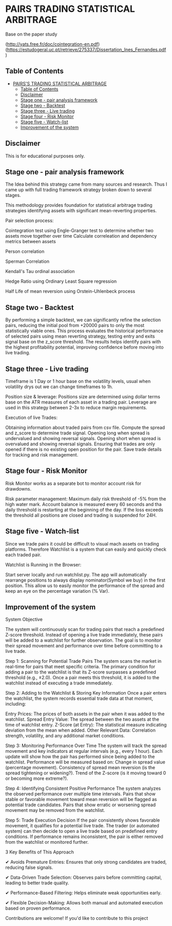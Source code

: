 # PAIRS TRADING STATISTICAL ARBITRAGE

Base on the paper study

(http://yats.free.fr/doc/cointegration-en.pdf)
(https://estudogeral.uc.pt/retrieve/275337/Dissertation_Ines_Fernandes.pdf)

## Table of Contents

- [PAIRS'S TRADING STATISTICAL ARBITRAGE](#pairss-trading-statistical-arbitrage)
  - [Table of Contents](#table-of-contents)
  - [Disclaimer](#disclaimer)
  - [Stage one - pair analysis framework](#stage-one---pair-analysis-framework)
  - [Stage two -  Backtest](#stage-two----backtest)
  - [Stage three - Live trading](#stage-three---live-trading)
  - [Stage four - Risk Monitor](#stage-four---risk-monitor)
  - [Stage five - Watch-list](#stage-five---watch-list)
  - [Improvement of the system](#improvement-of-the-system)

## Disclaimer

This is for educational purposes only.

## Stage one - pair analysis framework

The Idea behind this strategy came from many sources and research.
Thus I came up with full trading framework strategy broken down to several stages.

This methodology provides foundation for statistical arbitrage trading strategies identifying assets with significant mean-reverting properties.

Pair selection process:

Cointegration test using Engle-Granger test to determine whether two assets move together over time
Calculate correleation and dependency metrics between assets

  Person correlation
  
  Sperman Correlation
  
  Kendall's Tau ordinal association
  
Hedge Ratio using Ordinary Least Square regression

Half Life of mean reversion using Orstein-Uhlenbeck process

## Stage two -  Backtest

By performing a simple backtest, we can significantly refine the selection pairs, reducing the initial pool from +20000 pairs to only the most statistically viable ones.
This process evaluates the historical performance of selected pairs using mean reverting strategy, testing entry and exits signal base on the z_score threshold.
The results helps identify pairs with the highest profitability potential, improving confidence before moving into live trading.

## Stage three - Live trading

Timeframe is 1 Day or 1 hour base on the volatility levels, usual when volatility drys out we can change timeframes to 1h.

Position size & leverage:
Positions size are determined using dollar terms base on the ATR measures of each asset in a trading pair.
Leverage are used in this strategy between 2-3x to reduce margin requirements.

Execution of live Trades:

Obtaining information about traded pairs from csv file.
Compute the spread and z_score to determine trade signal.
Opening long when spread is undervalued and showing reversal signals.
Opening short when spread is overvalued and showing reversal signals.
Ensuring that trades are only opened if there is no existing open position for the pair.
Save trade details for tracking and risk management.

## Stage four - Risk Monitor

Risk Monitor works as a separate bot to monitor account risk for drawdowns.

Risk parameter management:
Maximum daily risk threshold of -5% from the high water mark.
Account balance is measured every 60 seconds and tha daily threshold is restarting at the beginning of the day.
If the loss exceeds the threshold all positions are closed and trading is suspended for 24H.

## Stage five - Watch-list

Since we trade pairs it could be difficult to visual mach assets on trading platforms.
Therefore Watchlist is a system that can easily and quickly check each traded pair.

Watchlist is Running in the Browser:

Start server locally and run watchlist.py.
The app will automatically rearrange positions to always display nominator(Symbol we buy) in the first position.
This allow us to easily monitor the performance of the spread and keep an eye on the percentage variation (% Var).



## Improvement of the system

 System Objective
 
The system will continuously scan for trading pairs that reach a predefined Z-score threshold. Instead of opening a live trade immediately,
these pairs will be added to a watchlist for further observation.
The goal is to monitor their spread movement and performance over time before committing to a live trade.

Step 1: Scanning for Potential Trade Pairs
The system scans the market in real-time for pairs that meet specific criteria.
The primary condition for adding a pair to the watchlist is that its Z-score surpasses a predefined threshold (e.g., ±2.0).
Once a pair meets this threshold, it is added to the watchlist instead of executing a trade immediately.

Step 2: Adding to the Watchlist & Storing Key Information
Once a pair enters the watchlist, the system records essential trade data at that moment, including:

Entry Prices: The prices of both assets in the pair when it was added to the watchlist.
Spread Entry Value: The spread between the two assets at the time of watchlist entry.
Z-Score (at Entry): The statistical measure indicating deviation from the mean when added.
Other Relevant Data: Correlation strength, volatility, and any additional market conditions.

Step 3: Monitoring Performance Over Time
The system will track the spread movement and key indicators at regular intervals (e.g., every 1 hour).
Each update will show how the pair has performed since being added to the watchlist.
Performance will be measured based on:
Change in spread value (percentage movement).
Consistency of spread mean reversion (is the spread tightening or widening?).
Trend of the Z-score (is it moving toward 0 or becoming more extreme?).


Step 4: Identifying Consistent Positive Performance
The system analyzes the observed performance over multiple time intervals.
Pairs that show stable or favorable movement toward mean reversion will be flagged as potential trade candidates.
Pairs that show erratic or worsening spread movement may be removed from the watchlist.

Step 5: Trade Execution Decision
If the pair consistently shows favorable movement, it qualifies for a potential live trade.
The trader (or automated system) can then decide to open a live trade based on predefined entry conditions.
If performance remains inconsistent, the pair is either removed from the watchlist or monitored further.


3 Key Benefits of This Approach

✔ Avoids Premature Entries: Ensures that only strong candidates are traded, reducing false signals.

✔ Data-Driven Trade Selection: Observes pairs before committing capital, leading to better trade quality.

✔ Performance-Based Filtering: Helps eliminate weak opportunities early.

✔ Flexible Decision-Making: Allows both manual and automated execution based on proven performance.


Contributions are welcome! If you'd like to contribute to this project


